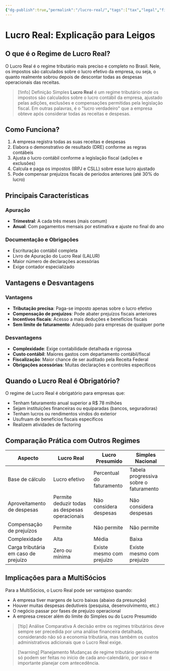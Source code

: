 ```yaml
---
{"dg-publish":true,"permalink":"/lucro-real/","tags":["tax","legal","finance","brazil"]}
---
```



# Lucro Real: Explicação para Leigos

## O que é o Regime de Lucro Real?

O Lucro Real é o regime tributário mais preciso e completo no Brasil. Nele, os impostos são calculados sobre o lucro efetivo da empresa, ou seja, o quanto realmente sobrou depois de descontar todas as despesas operacionais das receitas.

> [!info] Definição Simples
> **Lucro Real** é um regime tributário onde os impostos são calculados sobre o lucro contábil da empresa, ajustado pelas adições, exclusões e compensações permitidas pela legislação fiscal. Em outras palavras, é o "lucro verdadeiro" que a empresa obteve após considerar todas as receitas e despesas.

## Como Funciona?

1. A empresa registra todas as suas receitas e despesas
2. Elabora o demonstrativo de resultado (DRE) conforme as regras contábeis
3. Ajusta o lucro contábil conforme a legislação fiscal (adições e exclusões)
4. Calcula e paga os impostos (IRPJ e CSLL) sobre esse lucro ajustado
5. Pode compensar prejuízos fiscais de períodos anteriores (até 30% do lucro)

## Principais Características

### Apuração
- **Trimestral**: A cada três meses (mais comum)
- **Anual**: Com pagamentos mensais por estimativa e ajuste no final do ano

### Documentação e Obrigações
- Escrituração contábil completa
- Livro de Apuração do Lucro Real (LALUR)
- Maior número de declarações acessórias
- Exige contador especializado

## Vantagens e Desvantagens

### Vantagens
- **Tributação precisa**: Paga-se imposto apenas sobre o lucro efetivo
- **Compensação de prejuízos**: Pode abater prejuízos fiscais anteriores
- **Incentivos fiscais**: Acesso a mais deduções e benefícios fiscais
- **Sem limite de faturamento**: Adequado para empresas de qualquer porte

### Desvantagens
- **Complexidade**: Exige contabilidade detalhada e rigorosa
- **Custo contábil**: Maiores gastos com departamento contábil/fiscal
- **Fiscalização**: Maior chance de ser auditado pela Receita Federal
- **Obrigações acessórias**: Muitas declarações e controles específicos

## Quando o Lucro Real é Obrigatório?

O regime de Lucro Real é obrigatório para empresas que:

- Tenham faturamento anual superior a R$ 78 milhões
- Sejam instituições financeiras ou equiparadas (bancos, seguradoras)
- Tenham lucros ou rendimentos vindos do exterior
- Usufruam de benefícios fiscais específicos
- Realizem atividades de factoring

## Comparação Prática com Outros Regimes

| **Aspecto** | **Lucro Real** | **Lucro Presumido** | **Simples Nacional** |
|-------------|----------------|---------------------|----------------------|
| Base de cálculo | Lucro efetivo | Percentual do faturamento | Tabela progressiva sobre o faturamento |
| Aproveitamento de despesas | Permite deduzir todas as despesas operacionais | Não considera despesas | Não considera despesas |
| Compensação de prejuízos | Permite | Não permite | Não permite |
| Complexidade | Alta | Média | Baixa |
| Carga tributária em caso de prejuízo | Zero ou mínima | Existe mesmo com prejuízo | Existe mesmo com prejuízo |

## Implicações para a MultiSócios

Para a MultiSócios, o Lucro Real pode ser vantajoso quando:

- A empresa tiver margens de lucro baixas (abaixo da presunção)
- Houver muitas despesas dedutíveis (pesquisa, desenvolvimento, etc.)
- O negócio passar por fases de prejuízo operacional
- A empresa crescer além do limite do Simples ou do Lucro Presumido

> [!tip] Análise Comparativa
> A decisão entre os regimes tributários deve sempre ser precedida por uma análise financeira detalhada, considerando não só a economia tributária, mas também os custos administrativos adicionais que o Lucro Real exige.

> [!warning] Planejamento
> Mudanças de regime tributário geralmente só podem ser feitas no início de cada ano-calendário, por isso é importante planejar com antecedência.
